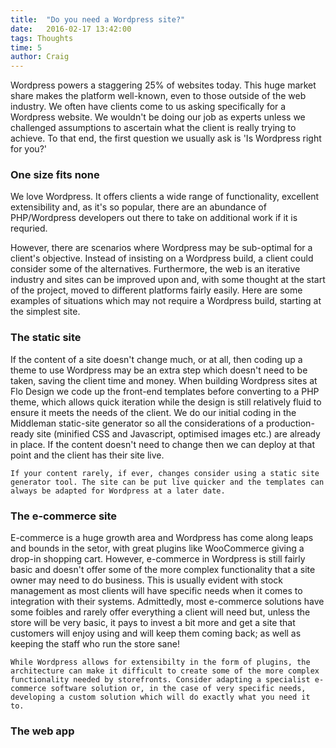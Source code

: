 ```yaml
---
title:  "Do you need a Wordpress site?"
date:   2016-02-17 13:42:00
tags: Thoughts
time: 5
author: Craig
---
```


Wordpress powers a staggering 25% of websites today. This huge market share makes the platform well-known, even to those outside of the web industry. We often have clients come to us asking specifically for a Wordpress website. We wouldn't be doing our job as experts unless we challenged assumptions to ascertain what the client is really trying to achieve. To that end, the first question we usually ask is 'Is Wordpress right for you?'

### One size fits none

We love Wordpress. It offers clients a wide range of functionality, excellent extensibility and, as it's so popular, there are an abundance of PHP/Wordpress developers out there to take on additional work if it is requried.

However, there are scenarios where Wordpress may be sub-optimal for a client's objective. Instead of insisting on a Wordpress build, a client could consider some of the alternatives. Furthermore, the web is an iterative industry and sites can be improved upon and, with some thought at the start of the project, moved to different platforms fairly easily. Here are some examples of situations which may not require a Wordpress build, starting at the simplest site.

### The static site

If the content of a site doesn't change much, or at all, then coding up a theme to use Wordpress may be an extra step which doesn't need to be taken, saving the client time and money. When building Wordpress sites at Flo Design we code up the front-end templates before converting to a PHP theme, which allows quick iteration while the design is still relatively fluid to ensure it meets the needs of the client. We do our initial coding in the Middleman static-site generator so all the considerations of a production-ready site (minified CSS and Javascript, optimised images etc.) are already in place. If the content doesn't need to change then we can deploy at that point and the client has their site live.

	If your content rarely, if ever, changes consider using a static site generator tool. The site can be put live quicker and the templates can always be adapted for Wordpress at a later date.

### The e-commerce site

E-commerce is a huge growth area and Wordpress has come along leaps and bounds in the setor, with great plugins like WooCommerce giving a drop-in shopping cart. However, e-commerce in Wordpress is still fairly basic and doesn't offer some of the more complex functionality that a site owner may need to do business. This is usually evident with stock management as most clients will have specific needs when it comes to integration with their systems. Admittedly, most e-commerce solutions have some foibles and rarely offer everything a client will need but, unless the store will be very basic, it pays to invest a bit more and get a site that customers will enjoy using and will keep them coming back; as well as keeping the staff who run the store sane!

	While Wordpress allows for extensibilty in the form of plugins, the architecture can make it difficult to create some of the more complex functionality needed by storefronts. Consider adapting a specialist e-commerce software solution or, in the case of very specific needs, developing a custom solution which will do exactly what you need it to.

### The web app

